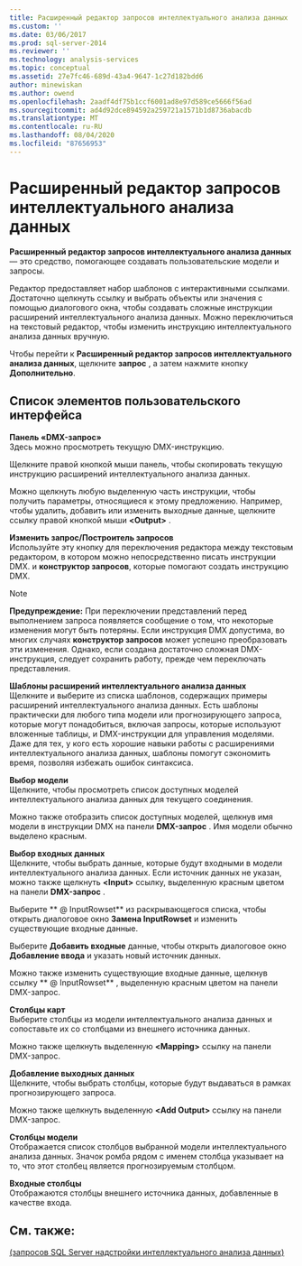 ```yaml
---
title: Расширенный редактор запросов интеллектуального анализа данных | Документация Майкрософт
ms.custom: ''
ms.date: 03/06/2017
ms.prod: sql-server-2014
ms.reviewer: ''
ms.technology: analysis-services
ms.topic: conceptual
ms.assetid: 27e7fc46-689d-43a4-9647-1c27d182bdd6
author: minewiskan
ms.author: owend
ms.openlocfilehash: 2aadf4df75b1ccf6001ad8e97d589ce5666f56ad
ms.sourcegitcommit: ad4d92dce894592a259721a1571b1d8736abacdb
ms.translationtype: MT
ms.contentlocale: ru-RU
ms.lasthandoff: 08/04/2020
ms.locfileid: "87656953"
---
```

# <a name="advanced-data-mining-query-editor"></a>Расширенный редактор запросов интеллектуального анализа данных
  **Расширенный редактор запросов интеллектуального анализа данных** — это средство, помогающее создавать пользовательские модели и запросы.  
  
 Редактор предоставляет набор шаблонов с интерактивными ссылками. Достаточно щелкнуть ссылку и выбрать объекты или значения с помощью диалогового окна, чтобы создавать сложные инструкции расширений интеллектуального анализа данных. Можно переключиться на текстовый редактор, чтобы изменить инструкцию интеллектуального анализа данных вручную.  
  
 Чтобы перейти к **Расширенный редактор запросов интеллектуального анализа данных**, щелкните **запрос** , а затем нажмите кнопку **Дополнительно**.  
  
## <a name="ui-element-list"></a>Список элементов пользовательского интерфейса  
 **Панель «DMX-запрос»**  
 Здесь можно просмотреть текущую DMX-инструкцию.  
  
 Щелкните правой кнопкой мыши панель, чтобы скопировать текущую инструкцию расширений интеллектуального анализа данных.  
  
 Можно щелкнуть любую выделенную часть инструкции, чтобы получить параметры, относящиеся к этому предложению. Например, чтобы удалить, добавить или изменить выходные данные, щелкните ссылку правой кнопкой мыши **\<Output>** .  
  
 **Изменить запрос/Построитель запросов**  
 Используйте эту кнопку для переключения редактора между текстовым редактором, в котором можно непосредственно писать инструкции DMX. и **конструктор запросов**, которые помогают создать инструкцию DMX.  
  
> [!NOTE]  
>  **Предупреждение:** При переключении представлений перед выполнением запроса появляется сообщение о том, что некоторые изменения могут быть потеряны. Если инструкция DMX допустима, во многих случаях **конструктор запросов** может успешно преобразовать эти изменения. Однако, если создана достаточно сложная DMX-инструкция, следует сохранить работу, прежде чем переключать представления.  
  
 **Шаблоны расширений интеллектуального анализа данных**  
 Щелкните и выберите из списка шаблонов, содержащих примеры расширений интеллектуального анализа данных. Есть шаблоны практически для любого типа модели или прогнозирующего запроса, которые могут понадобиться, включая запросы, которые используют вложенные таблицы, и DMX-инструкции для управления моделями. Даже для тех, у кого есть хорошие навыки работы с расширениями интеллектуального анализа данных, шаблоны помогут сэкономить время, позволяя избежать ошибок синтаксиса.  
  
 **Выбор модели**  
 Щелкните, чтобы просмотреть список доступных моделей интеллектуального анализа данных для текущего соединения.  
  
 Можно также отобразить список доступных моделей, щелкнув имя модели в инструкции DMX на панели **DMX-запрос** . Имя модели обычно выделено красным.  
  
 **Выбор входных данных**  
 Щелкните, чтобы выбрать данные, которые будут входными в модели интеллектуального анализа данных. Если источник данных не указан, можно также щелкнуть **\<Input>** ссылку, выделенную красным цветом на панели **DMX-запрос** .  
  
 Выберите ** \@ InputRowset** из раскрывающегося списка, чтобы открыть диалоговое окно **Замена InputRowset** и изменить существующие входные данные.  
  
 Выберите **Добавить входные** данные, чтобы открыть диалоговое окно **Добавление ввода** и указать новый источник данных.  
  
 Можно также изменить существующие входные данные, щелкнув ссылку ** \@ InputRowset** , выделенную красным цветом на панели DMX-запрос.  
  
 **Столбцы карт**  
 Выберите столбцы из модели интеллектуального анализа данных и сопоставьте их со столбцами из внешнего источника данных.  
  
 Можно также щелкнуть выделенную **\<Mapping>** ссылку на панели DMX-запрос.  
  
 **Добавление выходных данных**  
 Щелкните, чтобы выбрать столбцы, которые будут выдаваться в рамках прогнозирующего запроса.  
  
 Можно также щелкнуть выделенную **\<Add Output>** ссылку на панели DMX-запрос.  
  
 **Столбцы модели**  
 Отображается список столбцов выбранной модели интеллектуального анализа данных. Значок ромба рядом с именем столбца указывает на то, что этот столбец является прогнозируемым столбцом.  
  
 **Входные столбцы**  
 Отображаются столбцы внешнего источника данных, добавленные в качестве входа.  
  
## <a name="see-also"></a>См. также:  
 [&#40;запросов SQL Server надстройки интеллектуального анализа данных&#41;](query-sql-server-data-mining-add-ins.md)  
  
  
